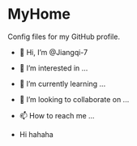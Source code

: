 # MyHome
Config files for my GitHub profile.
- 👋 Hi, I’m @Jiangqi-7

- 👀 I’m interested in ...
- 🌱 I’m currently learning ...

- 💞️ I’m looking to collaborate on ...
- 📫 How to reach me ...

* Hi hahaha
